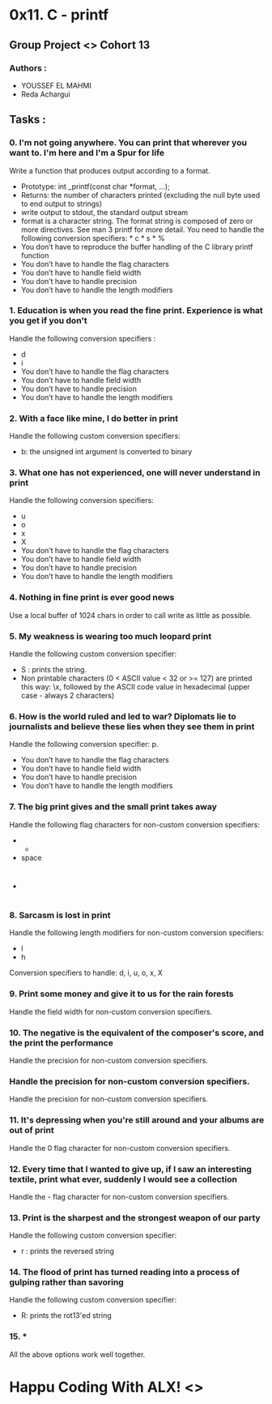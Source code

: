 # 0x11. C - printf


## Group Project <> Cohort 13

### Authors :
* YOUSSEF EL MAHMI
* Reda Achargui

## Tasks :

### 0. I'm not going anywhere. You can print that wherever you want to. I'm here and I'm a Spur for life
Write a function that produces output according to a format.

* Prototype: int _printf(const char *format, ...);
* Returns: the number of characters printed (excluding the null byte used to end output to strings)
* write output to stdout, the standard output stream
* format is a character string. The format string is composed of zero or more directives. See man 3 printf for more detail. You need to handle the following conversion specifiers:
        * c
        * s
        * %
* You don’t have to reproduce the buffer handling of the C library printf function
* You don’t have to handle the flag characters
* You don’t have to handle field width
* You don’t have to handle precision
* You don’t have to handle the length modifiers


### 1. Education is when you read the fine print. Experience is what you get if you don't
Handle the following conversion specifiers :

* d
* i
* You don’t have to handle the flag characters
* You don’t have to handle field width
* You don’t have to handle precision
* You don’t have to handle the length modifiers


### 2. With a face like mine, I do better in print
Handle the following custom conversion specifiers:

* b: the unsigned int argument is converted to binary

### 3. What one has not experienced, one will never understand in print
Handle the following conversion specifiers:

* u
* o
* x
* X
* You don’t have to handle the flag characters
* You don’t have to handle field width
* You don’t have to handle precision
* You don’t have to handle the length modifiers


### 4. Nothing in fine print is ever good news

Use a local buffer of 1024 chars in order to call write as little as possible.

### 5. My weakness is wearing too much leopard print
Handle the following custom conversion specifier:

* S : prints the string.
* Non printable characters (0 < ASCII value < 32 or >= 127) are printed this way: \x, followed by the ASCII code value in hexadecimal (upper case - always 2 characters)

### 6. How is the world ruled and led to war? Diplomats lie to journalists and believe these lies when they see them in print
Handle the following conversion specifier: p.

* You don’t have to handle the flag characters
* You don’t have to handle field width
* You don’t have to handle precision
* You don’t have to handle the length modifiers

### 7. The big print gives and the small print takes away
Handle the following flag characters for non-custom conversion specifiers:

* +
* space
* #

### 8. Sarcasm is lost in print
Handle the following length modifiers for non-custom conversion specifiers:

* l
* h

Conversion specifiers to handle: d, i, u, o, x, X

### 9. Print some money and give it to us for the rain forests
Handle the field width for non-custom conversion specifiers.

### 10. The negative is the equivalent of the composer's score, and the print the performance
Handle the precision for non-custom conversion specifiers.

### Handle the precision for non-custom conversion specifiers.
Handle the precision for non-custom conversion specifiers.



### 11. It's depressing when you're still around and your albums are out of print
Handle the 0 flag character for non-custom conversion specifiers.

### 12. Every time that I wanted to give up, if I saw an interesting textile, print what ever, suddenly I would see a collection
Handle the - flag character for non-custom conversion specifiers.


### 13. Print is the sharpest and the strongest weapon of our party
Handle the following custom conversion specifier:

* r : prints the reversed string

### 14. The flood of print has turned reading into a process of gulping rather than savoring
Handle the following custom conversion specifier:

* R: prints the rot13'ed string

### 15. *
All the above options work well together.


# Happu Coding With ALX! <>
